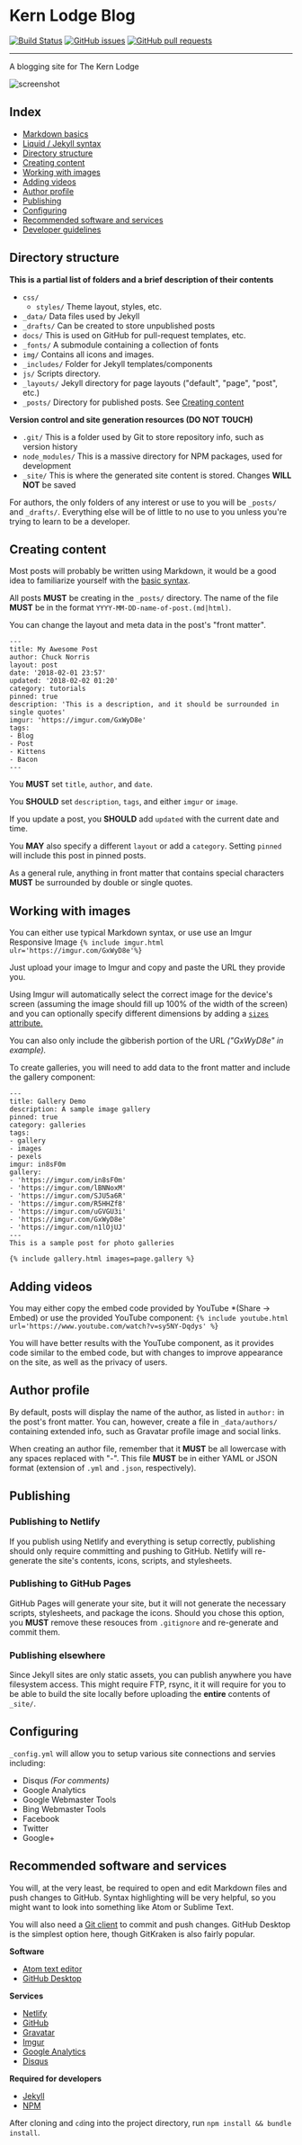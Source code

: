 # Kern Lodge Blog
[![Build Status](https://travis-ci.org/shgysk8zer0/kernlodge.svg?branch=master)](https://travis-ci.org/shgysk8zer0/kernlodge)
[![GitHub issues](https://img.shields.io/github/issues/shgysk8zer0/kernlodge.svg)](https://github.com/shgysk8zer0/kernlodge/issues)
[![GitHub pull requests](https://img.shields.io/github/issues-pr/shgysk8zer0/kernlodge.svg)](https://github.com/shgysk8zer0/kernlodge/pulls)
- - -
A blogging site for The Kern Lodge

![screenshot](https://i.imgur.com/vl1QVLel.png)

## Index
- [Markdown basics](https://guides.github.com/features/mastering-markdown/)
- [Liquid / Jekyll syntax](https://github.com/shopify/liquid/wiki/Liquid-for-Designers)
- [Directory structure](#directory-structure)
- [Creating content](#creating-content)
- [Working with images](#working-with-images)
- [Adding videos](#adding-videos)
- [Author profile](#cauthor-profile)
- [Publishing](#publishing)
- [Configuring](#configuring)
- [Recommended software and services](#recommended-software-and-services)
- [Developer guidelines](docs/CONTRIBUTING.md)

## Directory structure
**This is a partial list of folders and a brief description of their contents**
- `css/`
  - `styles/` Theme layout, styles, etc.
- `_data/` Data files used by Jekyll
- `_drafts/` Can be created to store unpublished posts
- `docs/` This is used on GitHub for pull-request templates, etc.
- `_fonts/` A submodule containing a collection of fonts
- `img/` Contains all icons and images.
- `_includes/` Folder for Jekyll templates/components
- `js/` Scripts directory.
- `_layouts/` Jekyll directory for page layouts ("default", "page", "post", etc.)
- `_posts/` Directory for published posts. See [Creating content](#creating-content)

**Version control and site generation resources (DO NOT TOUCH)**
- `.git/` This is a folder used by Git to store repository info, such as version history
- `node_modules/` This is a massive directory for NPM packages, used for development
- `_site/` This is where the generated site content is stored. Changes **WILL NOT** be saved

For authors, the only folders of any interest or use to you will be `_posts/` and
`_drafts/`. Everything else will be of little to no use to you unless you're trying
to learn to be a developer.

## Creating content
Most posts will probably be written using Markdown, it would be a good idea to
familiarize yourself with the [basic syntax](https://guides.github.com/features/mastering-markdown/).

All posts **MUST** be creating in the `_posts/` directory. The name of the file
**MUST** be in the format `YYYY-MM-DD-name-of-post.(md|html)`.

You can change the layout and meta data in the post's "front matter".
```
---
title: My Awesome Post
author: Chuck Norris
layout: post
date: '2018-02-01 23:57'
updated: '2018-02-02 01:20'
category: tutorials
pinned: true
description: 'This is a description, and it should be surrounded in single quotes'
imgur: 'https://imgur.com/GxWyD8e'
tags:
- Blog
- Post
- Kittens
- Bacon
---
```

You **MUST** set `title`, `author`, and `date`.

You **SHOULD** set `description`, `tags`, and either `imgur` or `image`.

If you update a post, you **SHOULD** add `updated` with the current date and time.

You **MAY** also specify a different `layout` or add a `category`. Setting `pinned`
will include this post in pinned posts.

As a general rule, anything in front matter that contains special characters
**MUST** be surrounded by double or single quotes.

## Working with images
You can either use typical Markdown syntax, or use use an Imgur Responsive Image
`{% include imgur.html ulr='https://imgur.com/GxWyD8e'%}`

Just upload your image to Imgur and copy and paste the URL they provide you.

Using Imgur will automatically select the correct image for the device's screen
(assuming the image should fill up 100% of the width of the screen) and you can
optionally specify different dimensions by adding a [`sizes` attribute.](https://developer.mozilla.org/en-US/docs/Web/HTML/Element/img#attr-sizes)

You can also only include the gibberish portion of the URL *("GxWyD8e" in example).*

To create galleries, you will need to add data to the front matter and include
the gallery component:
```
---
title: Gallery Demo
description: A sample image gallery
pinned: true
category: galleries
tags:
- gallery
- images
- pexels
imgur: in8sF0m
gallery:
- 'https://imgur.com/in8sF0m'
- 'https://imgur.com/lBNNoxM'
- 'https://imgur.com/SJU5a6R'
- 'https://imgur.com/R5HHZf8'
- 'https://imgur.com/uGVGU3i'
- 'https://imgur.com/GxWyD8e'
- 'https://imgur.com/n1lOjUJ'
---
This is a sample post for photo galleries

{% include gallery.html images=page.gallery %}
```

## Adding videos
You may either copy the embed code provided by YouTube *(Share -> Embed) or use
the provided YouTube component:
`{% include youtube.html url='https://www.youtube.com/watch?v=sy5NY-Dqdys' %}`

You will have better results with the YouTube component, as it provides code
similar to the embed code, but with changes to improve appearance on the site,
as well as the privacy of users.

## Author profile
By default, posts will display the name of the author, as listed in `author:` in
the post's front matter. You can, however, create a file in `_data/authors/`
containing extended info, such as Gravatar profile image and social links.

When creating an author file, remember that it **MUST** be all lowercase with
any spaces replaced with "-". This file **MUST** be in either YAML or JSON format
(extension of `.yml` and `.json`, respectively).

## Publishing
### Publishing to Netlify
If you publish using Netlify and everything is setup correctly,
publishing should only require committing and pushing to GitHub. Netlify will
re-generate the site's contents, icons, scripts, and stylesheets.

### Publishing to GitHub Pages
GitHub Pages will generate your site, but it will not generate the necessary scripts,
stylesheets, and package the icons. Should you chose this option, you **MUST**
remove these resouces from `.gitignore` and re-generate and commit them.

### Publishing elsewhere
Since Jekyll sites are only static assets, you can publish anywhere you have filesystem
access. This might require FTP, rsync, it it will require for you to be able to
build the site locally before uploading the **entire** contents of `_site/`.

## Configuring
`_config.yml` will allow you to setup various site connections and servies including:
- Disqus *(For comments)*
- Google Analytics
- Google Webmaster Tools
- Bing Webmaster Tools
- Facebook
- Twitter
- Google+

## Recommended software and services
You will, at the very least, be required to open and edit Markdown files and push
changes to GitHub. Syntax highlighting will be very helpful, so you might want to
look into something like Atom or Sublime Text.

You will also need a [Git client](https://git-scm.com/downloads/guis) to commit and
push changes. GitHub Desktop is the simplest option here, though GitKraken is also
fairly popular.

**Software**
- [Atom text editor](https://atom.io)
- [GitHub Desktop](https://desktop.github.com/)

**Services**
- [Netlify](https://www.netlify.com/)
- [GitHub](https://github.com)
- [Gravatar](https://en.gravatar.com/)
- [Imgur](https://imgur.com/)
- [Google Analytics](https://analytics.google.com/analytics/web/)
- [Disqus](https://disqus.com/)

**Required for developers**
- [Jekyll](https://jekyllrb.com/)
- [NPM](https://nodejs.org/)

After cloning and `cd`ing into the project directory, run
`npm install && bundle install`.

